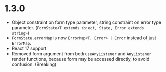 # 1.3.0

-   Object constraint on form type parameter, string constraint on error type parameter. (`FormState<T extends object, State, Error extends string>`)
-   `FormState.errorMap` is now `ErrorMap<T, Error> | Error` instead of just `ErrorMap`.
-   React 17 support
-   Removed form argument from both `useAnyListener` and `AnyListener` render functions, because form may be accessed directly, to avoid confusion. (Breaking)
